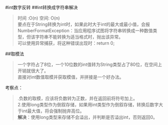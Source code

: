 #int数字反转
##int转换成字符串解决
>时间 :O(n) 空间: O(n)<br/>
>要点在于String转换为int时，如果此时大于int的最大或最小值，会报NumberFormatException：当应用程序试图将字符串转换成一种数值类型，但该字符串不能转换为适当格式时，抛出该异常。<br/>
>可以使用异常捕获，将这种错误出现时：return 0;

##取模法
>一个字符占了8位，一个10位数的int值转为String类型占了80位，在空间上开销就很大了。<br/>
>直接对int数值取模并获取模值，并拼接是一个好办法。

考察点：<br/>
>.负数的取模，应该将负数转为正数，并在返回前将符号加上。<br/>
>2.使用long类型作为倒叙存储，如果用int类型作为倒叙存储，转换后数字大于int最大值，将会强制抛弃高位。<br/>
**解决**：使用long类型来存储不会溢出，并判断是否溢出int，否则返回0。